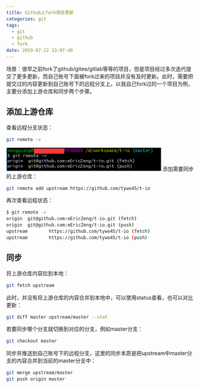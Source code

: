 ```yaml
---
title: Github上fork项目更新
categories: git
tags:
  - git
  - github
  - fork
date: 2019-07-22 13:07:40
---
```

场景：很早之前fork了github/gitee/gitlab等等的项目，但是项目经过多次迭代提交了更多更新，而自己账号下面被fork过来的项目并没有及时更新。此时，需要把提交过的内容更新到自己账号下的远程分支上。以我自己fork过的一个项目为例，主要分添加上游仓库和同步两个步骤。
## 添加上游仓库
查看远程分支状态：
```bash
git remote -v
```
![git remote -v](https://raw.githubusercontent.com/eEricZeng/imgbed/master/20190722112159.png)
添加需要同步的上游仓库：
```bash
git remote add upstream https://github.com/tywo45/t-io
```
再次查看远程状态：
```bash
$ git remote -v
origin  git@github.com:eEricZeng/t-io.git (fetch)
origin  git@github.com:eEricZeng/t-io.git (push)
upstream        https://github.com/tywo45/t-io (fetch)
upstream        https://github.com/tywo45/t-io (push)
```
## 同步
将上游仓库内容拉到本地：
```bash
git fetch upstream
```
此时，并没有将上游仓库的内容合并到本地中，可以使用status查看，也可以对比更新：
```bash
git diff master upstream/master --stat
```
若要同步哪个分支就切换到对应的分支，例如master分支：
```bash
git checkout master
```
同步并推送到自己账号下的远程分支，这里的同步本质是把upstream中master分支的内容合并到当前的master分支中：
```bash
git merge upstream/master
git push origin master
```
